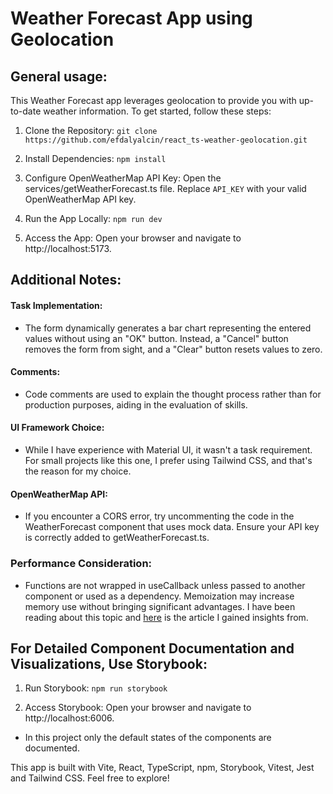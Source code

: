 # Weather Forecast App using Geolocation

## General usage:

This Weather Forecast app leverages geolocation to provide you with up-to-date weather information. To get started, follow these steps:

1. Clone the Repository:
   `git clone https://github.com/efdalyalcin/react_ts-weather-geolocation.git`

2. Install Dependencies:
   `npm install`

3. Configure OpenWeatherMap API Key:
   Open the services/getWeatherForecast.ts file.
   Replace `API_KEY` with your valid OpenWeatherMap API key.

4. Run the App Locally:
   `npm run dev`

5. Access the App:
   Open your browser and navigate to http://localhost:5173.

## Additional Notes:

#### Task Implementation:

- The form dynamically generates a bar chart representing the entered values without using an "OK" button. Instead, a "Cancel" button removes the form from sight, and a "Clear" button resets values to zero.

#### Comments:

- Code comments are used to explain the thought process rather than for production purposes, aiding in the evaluation of skills.

#### UI Framework Choice:

- While I have experience with Material UI, it wasn't a task requirement. For small projects like this one, I prefer using Tailwind CSS, and that's the reason for my choice.

#### OpenWeatherMap API:

- If you encounter a CORS error, try uncommenting the code in the WeatherForecast component that uses mock data. Ensure your API key is correctly added to getWeatherForecast.ts.

### Performance Consideration:

- Functions are not wrapped in useCallback unless passed to another component or used as a dependency. Memoization may increase memory use without bringing significant advantages. I have been reading about this topic and [here](https://medium.com/credera-engineering/when-should-usememo-and-usecallback-be-used-and-when-not-complete-with-examples-df13cd7a6cf4) is the article I gained insights from.

## For Detailed Component Documentation and Visualizations, Use Storybook:

1. Run Storybook:
   `npm run storybook`

2. Access Storybook:
   Open your browser and navigate to http://localhost:6006.

- In this project only the default states of the components are documented.

This app is built with Vite, React, TypeScript, npm, Storybook, Vitest, Jest and Tailwind CSS.
Feel free to explore!
